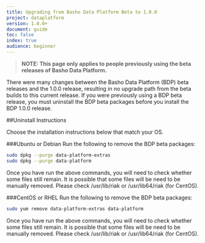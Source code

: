 ```yaml
---
title: Upgrading from Basho Data Platform Beta to 1.0.0
project: dataplatform
version: 1.0.0+
document: guide
toc: false
index: true
audience: beginner
---
```


>**NOTE: 
>This page only applies to people previously using the beta releases of Basho Data Platform.**


There were many changes between the Basho Data Platform (BDP) beta releases and the 1.0.0 release, resulting in no upgrade path from the beta builds to this current release. If you were previously using a BDP beta release, you must uninstall the BDP beta packages before you install the BDP 1.0.0 release.

##Uninstall Instructions

Choose the installation instructions below that match your OS.

###Ubuntu or Debian
Run the following to remove the BDP beta packages:

```bash
sudo dpkg --purge data-platform-extras
sudo dpkg --purge data-platform
```

Once you have run the above commands, you will need to check whether some files still remain. It is possible that some files will be need to be manually removed. Please check /usr/lib/riak or /usr/lib64/riak (for CentOS).

###CentOS or RHEL
Run the following to remove the BDP beta packages:

```bash
sudo yum remove data-platform-extras data-platform
```

Once you have run the above commands, you will need to check whether some files still remain. It is possible that some files will be need to be manually removed. Please check /usr/lib/riak or /usr/lib64/riak (for CentOS).
